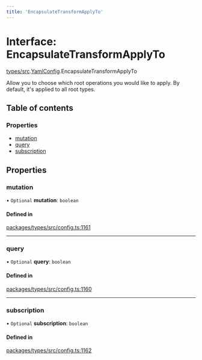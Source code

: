 ```yaml
---
title: 'EncapsulateTransformApplyTo'
---
```


# Interface: EncapsulateTransformApplyTo

[types/src](../modules/types_src).[YamlConfig](../modules/types_src.YamlConfig).EncapsulateTransformApplyTo

Allow you to choose which root operations you would like to apply. By default, it's applied to all root types.

## Table of contents

### Properties

- [mutation](types_src.YamlConfig.EncapsulateTransformApplyTo#mutation)
- [query](types_src.YamlConfig.EncapsulateTransformApplyTo#query)
- [subscription](types_src.YamlConfig.EncapsulateTransformApplyTo#subscription)

## Properties

### mutation

• `Optional` **mutation**: `boolean`

#### Defined in

[packages/types/src/config.ts:1161](https://github.com/Urigo/graphql-mesh/blob/master/packages/types/src/config.ts#L1161)

___

### query

• `Optional` **query**: `boolean`

#### Defined in

[packages/types/src/config.ts:1160](https://github.com/Urigo/graphql-mesh/blob/master/packages/types/src/config.ts#L1160)

___

### subscription

• `Optional` **subscription**: `boolean`

#### Defined in

[packages/types/src/config.ts:1162](https://github.com/Urigo/graphql-mesh/blob/master/packages/types/src/config.ts#L1162)
